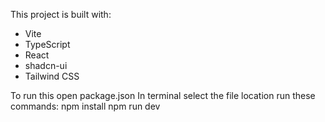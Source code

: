 This project is built with:
- Vite
- TypeScript
- React
- shadcn-ui
- Tailwind CSS

To run this
open package.json
In terminal select the file location
run these commands:
npm install
npm run dev

